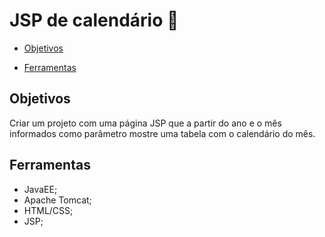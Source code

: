 # JSP de calendário :calendar:

* [Objetivos](#Objetivos)

* [Ferramentas](#Ferramentas)

## Objetivos

Criar um projeto com uma página JSP que a partir do ano e o mês informados como parâmetro mostre uma tabela com o calendário do mês.


## Ferramentas

* JavaEE;
* Apache Tomcat;
* HTML/CSS;
* JSP;
